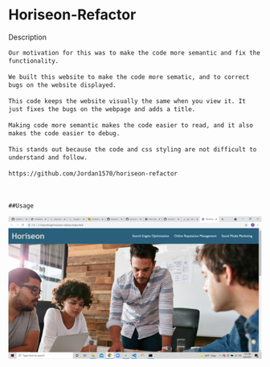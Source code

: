 # Horiseon-Refactor

Description 

    Our motivation for this was to make the code more semantic and fix the functionality.

    We built this website to make the code more sematic, and to correct bugs on the website displayed. 

    This code keeps the website visually the same when you view it. It just fixes the bugs on the webpage and adds a title. 

    Making code more semantic makes the code easier to read, and it also makes the code easier to debug.

    This stands out because the code and css styling are not difficult to understand and follow. 

    https://github.com/Jordan1570/horiseon-refactor

    

    ##Usage
    
![Screenshot of Horiseon Webpage](./assets/images/Screenshot(17).png)
    







